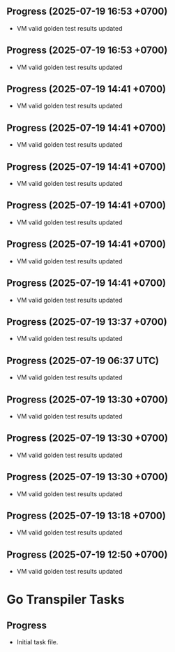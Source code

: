 ## Progress (2025-07-19 16:53 +0700)
- VM valid golden test results updated

## Progress (2025-07-19 16:53 +0700)
- VM valid golden test results updated

## Progress (2025-07-19 14:41 +0700)
- VM valid golden test results updated

## Progress (2025-07-19 14:41 +0700)
- VM valid golden test results updated

## Progress (2025-07-19 14:41 +0700)
- VM valid golden test results updated

## Progress (2025-07-19 14:41 +0700)
- VM valid golden test results updated

## Progress (2025-07-19 14:41 +0700)
- VM valid golden test results updated

## Progress (2025-07-19 14:41 +0700)
- VM valid golden test results updated

## Progress (2025-07-19 13:37 +0700)
- VM valid golden test results updated

## Progress (2025-07-19 06:37 UTC)
- VM valid golden test results updated

## Progress (2025-07-19 13:30 +0700)
- VM valid golden test results updated

## Progress (2025-07-19 13:30 +0700)
- VM valid golden test results updated

## Progress (2025-07-19 13:30 +0700)
- VM valid golden test results updated

## Progress (2025-07-19 13:18 +0700)
- VM valid golden test results updated

## Progress (2025-07-19 12:50 +0700)
- VM valid golden test results updated

# Go Transpiler Tasks

## Progress
- Initial task file.
